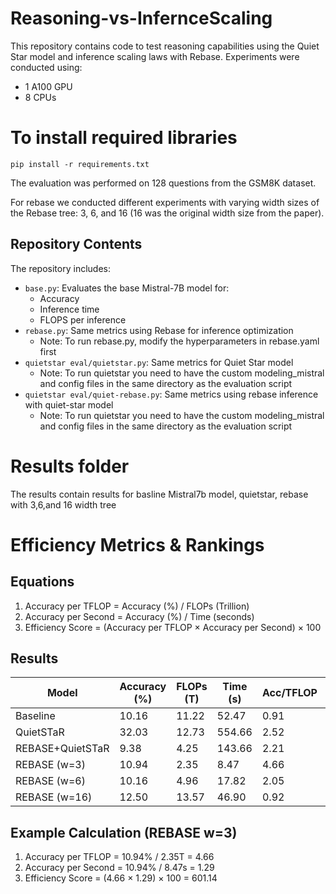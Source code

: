 # Reasoning-vs-InfernceScaling
This repository contains code to test reasoning capabilities using the Quiet Star model and inference scaling laws with Rebase. Experiments were conducted using:
- 1 A100 GPU
- 8 CPUs

# To install required libraries
```
pip install -r requirements.txt
```

The evaluation was performed on 128 questions from the GSM8K dataset. 

For rebase we conducted different experiments with varying width sizes of the Rebase tree: 3, 6, and 16 (16 was the original width size from the paper).

## Repository Contents
The repository includes:

- `base.py`: Evaluates the base Mistral-7B model for:
    - Accuracy
    - Inference time
    - FLOPS per inference
- `rebase.py`: Same metrics using Rebase for inference optimization
    - Note: To run rebase.py, modify the hyperparameters in rebase.yaml first
- `quietstar eval/quietstar.py`: Same metrics for Quiet Star model
    - Note: To run quietstar you need to have the custom modeling_mistral and config files in the same directory as the evaluation script
- `quietstar eval/quiet-rebase.py`: Same metrics using rebase inference with quiet-star model
    - Note: To run quietstar you need to have the custom modeling_mistral and config files in the same directory as the evaluation script

# Results folder
The results contain results for basline Mistral7b model, quietstar, rebase with 3,6,and 16 width tree

# Efficiency Metrics & Rankings

## Equations

1. Accuracy per TFLOP = Accuracy (%) / FLOPs (Trillion)
2. Accuracy per Second = Accuracy (%) / Time (seconds)
3. Efficiency Score = (Accuracy per TFLOP × Accuracy per Second) × 100

## Results

| Model | Accuracy (%) | FLOPs (T) | Time (s) | Acc/TFLOP | Acc/Second | Efficiency Score |
|-------|-------------|-----------|-----------|------------|------------|------------------|
| Baseline | 10.16 | 11.22 | 52.47 | 0.91 | 0.19 | 17.29 |  
| QuietSTaR | 32.03 | 12.73 | 554.66 | 2.52 | 0.06 | 15.12 |
| REBASE+QuietSTaR | 9.38 | 4.25 | 143.66 | 2.21 | 0.07 | 15.47 |
| REBASE (w=3) | 10.94 | 2.35 | 8.47 | 4.66 | 1.29 | 601.14 |
| REBASE (w=6) | 10.16 | 4.96 | 17.82 | 2.05 | 0.57 | 116.85 |
| REBASE (w=16) | 12.50 | 13.57 | 46.90 | 0.92 | 0.27 | 24.84 |

## Example Calculation (REBASE w=3)

1. Accuracy per TFLOP = 10.94% / 2.35T = 4.66
2. Accuracy per Second = 10.94% / 8.47s = 1.29
3. Efficiency Score = (4.66 × 1.29) × 100 = 601.14



